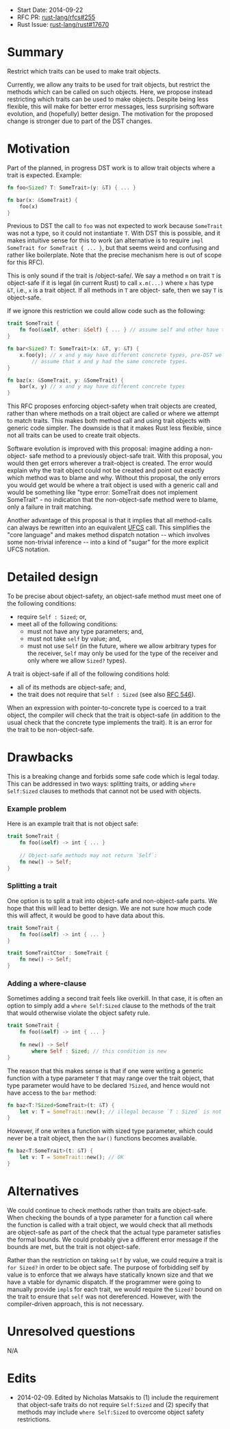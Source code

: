 - Start Date: 2014-09-22
- RFC PR: [rust-lang/rfcs#255](https://github.com/rust-lang/rfcs/pull/255)
- Rust Issue: [rust-lang/rust#17670](https://github.com/rust-lang/rust/issues/17670)

# Summary

Restrict which traits can be used to make trait objects.

Currently, we allow any traits to be used for trait objects, but restrict the
methods which can be called on such objects. Here, we propose instead
restricting which traits can be used to make objects. Despite being less
flexible, this will make for better error messages, less surprising software
evolution, and (hopefully) better design. The motivation for the proposed change
is stronger due to part of the DST changes.

# Motivation

Part of the planned, in progress DST work is to allow trait objects where a
trait is expected. Example:

```rust
fn foo<Sized? T: SomeTrait>(y: &T) { ... }

fn bar(x: &SomeTrait) {
    foo(x)
}
```

Previous to DST the call to `foo` was not expected to work because `SomeTrait`
was not a type, so it could not instantiate `T`. With DST this is possible, and
it makes intuitive sense for this to work (an alternative is to require `impl
SomeTrait for SomeTrait { ... }`, but that seems weird and confusing and rather
like boilerplate. Note that the precise mechanism here is out of scope for this
RFC).

This is only sound if the trait is /object-safe/. We say a method `m` on trait
`T` is object-safe if it is legal (in current Rust) to call `x.m(...)` where `x`
has type `&T`, i.e., `x` is a trait object. If all methods in `T` are object-
safe, then we say `T` is object-safe.

If we ignore this restriction we could allow code such as the following:

```rust
trait SomeTrait {
    fn foo(&self, other: &Self) { ... } // assume self and other have the same concrete type
}

fn bar<Sized? T: SomeTrait>(x: &T, y: &T) {
    x.foo(y); // x and y may have different concrete types, pre-DST we could
        // assume that x and y had the same concrete types.
}

fn baz(x: &SomeTrait, y: &SomeTrait) {
    bar(x, y) // x and y may have different concrete types
}
```

This RFC proposes enforcing object-safety when trait objects are created, rather
than where methods on a trait object are called or where we attempt to match
traits. This makes both method call and using trait objects with generic code
simpler. The downside is that it makes Rust less flexible, since not all traits
can be used to create trait objects.

Software evolution is improved with this proposal: imagine adding a non-object-
safe method to a previously object-safe trait. With this proposal, you would
then get errors wherever a trait-object is created. The error would explain why
the trait object could not be created and point out exactly which method was to
blame and why. Without this proposal, the only errors you would get would be
where a trait object is used with a generic call and would be something like
"type error: SomeTrait does not implement SomeTrait" - no indication that the
non-object-safe method were to blame, only a failure in trait matching.

Another advantage of this proposal is that it implies that all
method-calls can always be rewritten into an equivalent [UFCS]
call. This simplifies the "core language" and makes method dispatch
notation -- which involves some non-trivial inference -- into a kind
of "sugar" for the more explicit UFCS notation.

# Detailed design

To be precise about object-safety, an object-safe method must meet one
of the following conditions:

* require `Self : Sized`; or,
* meet all of the following conditions:
  * must not have any type parameters; and,
  * must not take `self` by value; and,
  * must not use `Self` (in the future, where we allow arbitrary types
    for the receiver, `Self` may only be used for the type of the
    receiver and only where we allow `Sized?` types).

A trait is object-safe if all of the following conditions hold:

* all of its methods are object-safe; and,
* the trait does not require that `Self : Sized` (see also [RFC 546]).

When an expression with pointer-to-concrete type is coerced to a trait object,
the compiler will check that the trait is object-safe (in addition to the usual
check that the concrete type implements the trait). It is an error for the trait
to be non-object-safe.

# Drawbacks

This is a breaking change and forbids some safe code which is legal
today. This can be addressed in two ways: splitting traits, or adding
`where Self:Sized` clauses to methods that cannot not be used with
objects.

### Example problem

Here is an example trait that is not object safe:

```rust
trait SomeTrait {
    fn foo(&self) -> int { ... }
    
    // Object-safe methods may not return `Self`:
    fn new() -> Self;
}
```

### Splitting a trait

One option is to split a trait into object-safe and non-object-safe
parts. We hope that this will lead to better design. We are not sure
how much code this will affect, it would be good to have data about
this.

```rust
trait SomeTrait {
    fn foo(&self) -> int { ... }
}

trait SomeTraitCtor : SomeTrait {
    fn new() -> Self;
}
```

### Adding a where-clause

Sometimes adding a second trait feels like overkill. In that case, it
is often an option to simply add a `where Self:Sized` clause to the
methods of the trait that would otherwise violate the object safety
rule.

```rust
trait SomeTrait {
    fn foo(&self) -> int { ... }
    
    fn new() -> Self
        where Self : Sized; // this condition is new
}
```

The reason that this makes sense is that if one were writing a generic
function with a type parameter `T` that may range over the trait
object, that type parameter would have to be declared `?Sized`, and
hence would not have access to the `bar` method:

```rust
fn baz<T:?Sized+SomeTrait>(t: &T) {
    let v: T = SomeTrait::new(); // illegal because `T : Sized` is not known to hold
}
```

However, if one writes a function with sized type parameter, which
could never be a trait object, then the `bar()` functions becomes
available.

```rust
fn baz<T:SomeTrait>(t: &T) {
    let v: T = SomeTrait::new(); // OK
}
```

# Alternatives

We could continue to check methods rather than traits are object-safe. When
checking the bounds of a type parameter for a function call where the function
is called with a trait object, we would check that all methods are object-safe
as part of the check that the actual type parameter satisfies the formal bounds.
We could probably give a different error message if the bounds are met, but the
trait is not object-safe.

Rather than the restriction on taking `self` by value, we could require a trait
is `for Sized?` in order to be object safe. The purpose of forbidding self by
value is to enforce that we always have statically known size and that we have a
vtable for dynamic dispatch. If the programmer were going to manually provide
`impl`s for each trait, we would require the `Sized?` bound on the trait to
ensure that `self` was not dereferenced. However, with the compiler-driven
approach, this is not necessary.

# Unresolved questions

N/A

# Edits

* 2014-02-09. Edited by Nicholas Matsakis to (1) include the
  requirement that object-safe traits do not require `Self:Sized` and
  (2) specify that methods may include `where Self:Sized` to overcome
  object safety restrictions.

[UFCS]: 0132-ufcs.md
[RFC 546]: 0546-Self-not-sized-by-default.md
